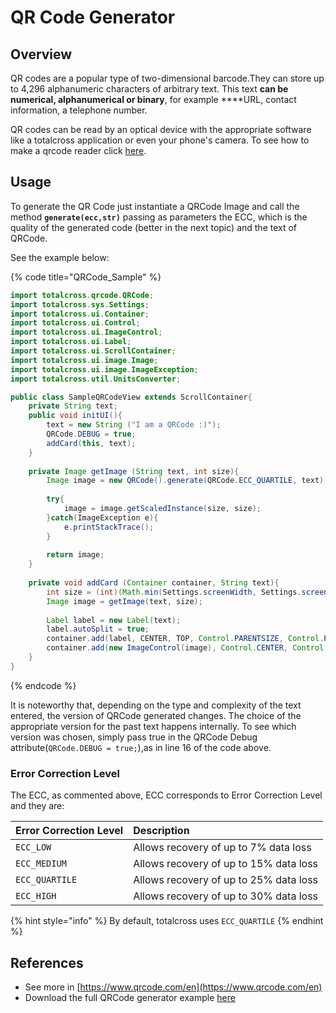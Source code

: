 # QR Code Generator

## Overview

QR codes are a popular type of two-dimensional barcode.They can store up to 4,296 alphanumeric characters of arbitrary text. This text **can be numerical, alphanumerical or binary**, for example ****URL, contact information, a telephone number. 

QR codes can be read by an optical device with the appropriate software like a totalcross application or even your phone's camera. To see how to make a qrcode reader click [here](https://learn.totalcross.com/documentation/apis/barcode-scanner).

## Usage

To generate the QR Code just instantiate a QRCode Image and call the method **`generate(ecc,str)`** passing as parameters the ECC, which is the quality of the generated code \(better in the next topic\) and the text of QRCode. 

See the example below:

{% code title="QRCode\_Sample" %}
```java
import totalcross.qrcode.QRCode;
import totalcross.sys.Settings;
import totalcross.ui.Container;
import totalcross.ui.Control;
import totalcross.ui.ImageControl;
import totalcross.ui.Label;
import totalcross.ui.ScrollContainer;
import totalcross.ui.image.Image;
import totalcross.ui.image.ImageException;
import totalcross.util.UnitsConverter;

public class SampleQRCodeView extends ScrollContainer{
	private String text;
	public void initUI(){
		text = new String ("I am a QRCode :)");					
		QRCode.DEBUG = true;									
		addCard(this, text);									
	}
	
	private Image getImage (String text, int size){
		Image image = new QRCode().generate(QRCode.ECC_QUARTILE, text);
		
		try{
			image = image.getScaledInstance(size, size);		
		}catch(ImageException e){
			e.printStackTrace();
		}
		
		return image;													
	}
	
	private void addCard (Container container, String text){
		int size = (int)(Math.min(Settings.screenWidth, Settings.screenHeight) * 0.8);	
		Image image = getImage(text, size);								
		
		Label label = new Label(text);									
		label.autoSplit = true;
		container.add(label, CENTER, TOP, Control.PARENTSIZE, Control.PREFERRED);		
		container.add(new ImageControl(image), Control.CENTER, Control.AFTER + UnitsConverter.toPixels(Control.DP + 30), size, size);
	}
}

```
{% endcode %}

It is noteworthy that, depending on the type and complexity of the text entered, the version of QRCode generated changes. The choice of the appropriate version for the past text happens internally. To see which version was chosen, simply pass true in the QRCode Debug attribute\(`QRCode.DEBUG = true;`\),as in line 16 of the code above.

### Error Correction Level

The ECC, as commented above, ECC corresponds to Error Correction Level and they are:

| Error Correction Level | Description |
| :--- | :--- |
|  `ECC_LOW` | Allows recovery of up to 7% data loss |
|  `ECC_MEDIUM` | Allows recovery of up to 15% data loss |
|  `ECC_QUARTILE` | Allows recovery of up to 25% data loss |
|  `ECC_HIGH` | Allows recovery of up to 30% data loss |

{% hint style="info" %}
By default, totalcross uses `ECC_QUARTILE`
{% endhint %}

## References

* See more in [https://www.qrcode.com/en](https://www.qrcode.com/en)
* Download the full QRCode generator example [here](https://github.com/TotalCross/QRCode_Sample/)




